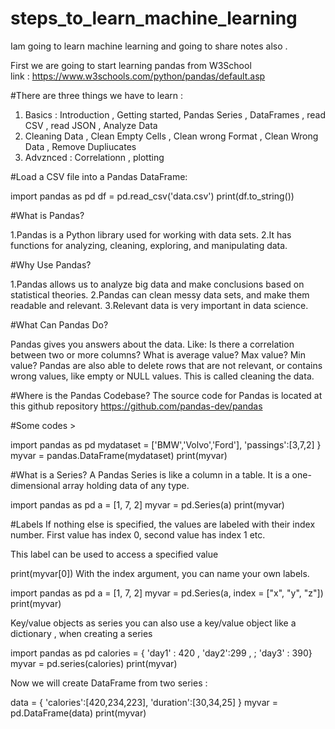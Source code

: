 # steps_to_learn_machine_learning
Iam going to learn machine learning and going to share notes also .

First we are going to start learning pandas from W3School  
link : https://www.w3schools.com/python/pandas/default.asp

#There are three things we have to learn :
1. Basics : Introduction , Getting started, Pandas Series , DataFrames , read CSV , read JSON , Analyze Data
2. Cleaning Data , Clean Empty Cells , Clean wrong Format , Clean Wrong Data , Remove Dupliucates
3. Advznced : Correlationn , plotting

#Load a CSV file into a Pandas DataFrame:

 import pandas as pd
 df = pd.read_csv('data.csv')
 print(df.to_string())

#What is Pandas?

1.Pandas is a Python library used for working with data sets.
2.It has functions for analyzing, cleaning, exploring, and manipulating data.

#Why Use Pandas?
 
1.Pandas allows us to analyze big data and make conclusions based on statistical theories.
2.Pandas can clean messy data sets, and make them readable and relevant.
3.Relevant data is very important in data science.

 
#What Can Pandas Do?

Pandas gives you answers about the data. Like:
Is there a correlation between two or more columns?
What is average value?
Max value?
Min value?
Pandas are also able to delete rows that are not relevant, or contains wrong values, like empty or NULL values. This is called cleaning the data.

#Where is the Pandas Codebase?
The source code for Pandas is located at this github repository https://github.com/pandas-dev/pandas

#Some codes > 

import pandas as pd
mydataset = ['BMW','Volvo','Ford'],
'passings':[3,7,2]
}
myvar = pandas.DataFrame(mydataset)
print(myvar)

#What is a Series?
A Pandas Series is like a column in a table.
It is a one-dimensional array holding data of any type.

import pandas as pd
a = [1, 7, 2]
myvar = pd.Series(a)
print(myvar)


#Labels
If nothing else is specified, the values are labeled with their index number. First value has index 0, second value has index 1 etc.

This label can be used to access a specified value

print(myvar[0])
With the index argument, you can name your own labels.

import pandas as pd
a = [1, 7, 2]
myvar = pd.Series(a, index = ["x", "y", "z"])
print(myvar)

Key/value objects as series 
you can also use a key/value object like a dictionary , when creating a series

import pandas as pd
calories = { 'day1' : 420 , 'day2':299 , ; 'day3' : 390}
myvar  = pd.series(calories)
print(myvar)

Now we will create DataFrame from two series :

data = { 'calories':[420,234,223],
          'duration':[30,34,25]
          }
myvar = pd.DataFrame(data)
print(myvar)




